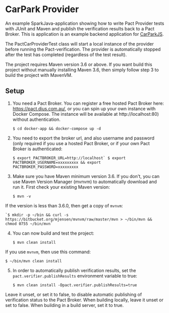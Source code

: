 # CarPark Provider

An example SparkJava-application showing how to write Pact Provider tests with JUnit and Maven and publish the verification results back to a Pact Broker. This is application is an example backend application for [CarParkJS](https://github.com/dervism/carparkjs).

The PactCarProviderTest class will start a local instance of the provider before running the Pact-verification. The provider is automatically stopped after the test has completed (regardless of the test result).

The project requires Maven version 3.6 or above. If you want build this project without manually installing Maven 3.6, then simply follow step 3 to build the project with MavenVM.

## Setup

1. You need a Pact Broker. You can register a free hosted Pact Broker here: https://pact.dius.com.au/, or you can spin up your own instance with Docker Compose. The instance will be available at http://localhost:80) without authentication.

    `$ cd docker-app && docker-compose up -d`

2. You need to export the broker url, and also username and password (only required if you use a hosted Pact Broker, or if your own Pact Broker is authenticated:

    ```$ export PACTBROKER_URL=http://localhost`
    $ export PACTBROKER_USERNAME=xxxxxxxxx && export PACTBROKER_PASSWORD=xxxxxxxxx```

3. Make sure you have Maven minimum version 3.6. If you don't, you can use Maven Version Manager (mvnvm) to automatically download and run it. First check your existing Maven version:

    `$ mvn -v`

If the version is less than 3.6.0, then get a copy of `mvnvm`:

    `$ mkdir -p ~/bin && curl -s https://bitbucket.org/mjensen/mvnvm/raw/master/mvn > ~/bin/mvn && chmod 0755 ~/bin/mvn`

4. You can now build and test the project:

    `$ mvn clean install`

If you use `mvnvm`, then use this command:

    $ ~/bin/mvn clean install

5. In order to automatically publish verification results, set the `pact.verifier.publishResults` environment variable to true:

    `$ mvn clean install -Dpact.verifier.publishResults=true`

Leave it unset, or set it to false, to disable automatic publishing of verification status to the Pact Broker. When building locally, leave it unset or set to false. When building in a build server, set it to true.
